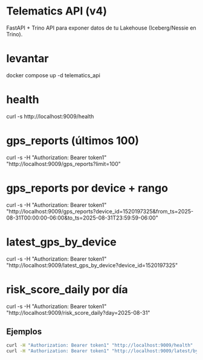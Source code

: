# Telematics API (v4)

FastAPI + Trino API para exponer datos de tu Lakehouse (Iceberg/Nessie en Trino).

# levantar
docker compose up -d telematics_api

# health
curl -s http://localhost:9009/health

# gps_reports (últimos 100)
curl -s -H "Authorization: Bearer token1" \
  "http://localhost:9009/gps_reports?limit=100"

# gps_reports por device + rango
curl -s -H "Authorization: Bearer token1" \
  "http://localhost:9009/gps_reports?device_id=1520197325&from_ts=2025-08-31T00:00:00-06:00&to_ts=2025-08-31T23:59:59-06:00"

# latest_gps_by_device
curl -s -H "Authorization: Bearer token1" \
  "http://localhost:9009/latest_gps_by_device?device_id=1520197325"

# risk_score_daily por día
curl -s -H "Authorization: Bearer token1" \
  "http://localhost:9009/risk_score_daily?day=2025-08-31"

## Ejemplos
```bash
curl -H "Authorization: Bearer token1" "http://localhost:9009/health"
curl -H "Authorization: Bearer token1" "http://localhost:9009/latest/by-device?limit=5"
```
